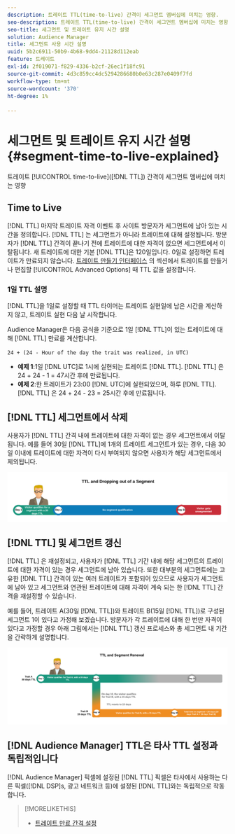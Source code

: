 ```yaml
---
description: 트레이트 TTL(time-to-live) 간격이 세그먼트 멤버십에 미치는 영향.
seo-description: 트레이트 TTL(time-to-live) 간격이 세그먼트 멤버십에 미치는 영향.
seo-title: 세그먼트 및 트레이트 유지 시간 설명
solution: Audience Manager
title: 세그먼트 사용 시간 설명
uuid: 5b2c6911-50b9-4b68-9dd4-21128d112eab
feature: 트레이트
exl-id: 2f019071-f829-4336-b2cf-26ec1f18fc91
source-git-commit: 4d3c859cc4dc5294286680b0e63c287e0409f7fd
workflow-type: tm+mt
source-wordcount: '370'
ht-degree: 1%

---
```


# 세그먼트 및 트레이트 유지 시간 설명 {#segment-time-to-live-explained}

트레이트 [!UICONTROL time-to-live]([!DNL TTL]) 간격이 세그먼트 멤버십에 미치는 영향

<!-- segment-ttl-explained.xml -->

## Time to Live

[!DNL TTL] 마지막 트레이트 자격 이벤트 후 사이트 방문자가 세그먼트에 남아 있는 시간을 정의합니다. [!DNL TTL] 는 세그먼트가 아니라 트레이트에 대해 설정됩니다. 방문자가 [!DNL TTL] 간격이 끝나기 전에 트레이트에 대한 자격이 없으면 세그먼트에서 이탈됩니다. 새 트레이트에 대한 기본 [!DNL TTL]은 120일입니다. 0일로 설정하면 트레이트가 만료되지 않습니다. [트레이트 만들기 인터페이스](../../features/traits/create-onboarded-rule-based-traits.md#set-expiration-interval) 의 섹션에서 트레이트를 만들거나 편집할  [!UICONTROL Advanced Options] 때 TTL 값을 설정합니다.

### 1일 TTL 설명

[!DNL TTL]을 1일로 설정할 때 TTL 타이머는 트레이트 실현일에 남은 시간을 계산하지 않고, 트레이트 실현 다음 날 시작합니다.

Audience Manager은 다음 공식을 기준으로 1일 [!DNL TTL]이 있는 트레이트에 대해 [!DNL TTL] 만료를 계산합니다.

`24 + (24 - Hour of the day the trait was realized, in UTC)`

* **예제 1**:1일 [!DNL UTC]로 1시에 실현되는 트레이트  [!DNL TTL]. [!DNL TTL] 은 24 + 24 - 1 = 47시간 후에 만료됩니다.
* **예제 2**:한 트레이트가 23:00 [!DNL UTC]에 실현되었으며, 하루  [!DNL TTL]. [!DNL TTL] 은 24 + 24 - 23 = 25시간 후에 만료됩니다.

## [!DNL TTL] 세그먼트에서 삭제

사용자가 [!DNL TTL] 간격 내에 트레이트에 대한 자격이 없는 경우 세그먼트에서 이탈됩니다. 예를 들어 30일 [!DNL TTL]에 1개의 트레이트 세그먼트가 있는 경우, 다음 30일 이내에 트레이트에 대한 자격이 다시 부여되지 않으면 사용자가 해당 세그먼트에서 제외됩니다.

![](assets/ttl-explained.png)

## [!DNL TTL] 및 세그먼트 갱신

[!DNL TTL] 은 재설정되고, 사용자가 [!DNL TTL] 기간 내에 해당 세그먼트의 트레이트에 대한 자격이 있는 경우 세그먼트에 남아 있습니다. 또한 대부분의 세그먼트에는 고유한 [!DNL TTL] 간격이 있는 여러 트레이트가 포함되어 있으므로 사용자가 세그먼트에 남아 있고 세그먼트와 연관된 트레이트에 대해 자격이 계속 되는 한 [!DNL TTL] 간격을 재설정할 수 있습니다.

예를 들어, 트레이트 A(30일 [!DNL TTL])와 트레이트 B(15일 [!DNL TTL])로 구성된 세그먼트 1이 있다고 가정해 보겠습니다. 방문자가 각 트레이트에 대해 한 번만 자격이 있다고 가정할 경우 아래 그림에서는 [!DNL TTL] 갱신 프로세스와 총 세그먼트 내 기간을 간략하게 설명합니다.

![](assets/ttl-renewal.png)

## [!DNL Audience Manager] TTL은 타사 TTL 설정과 독립적입니다

[!DNL Audience Manager] 픽셀에 설정된 [!DNL TTL] 픽셀은 타사에서 사용하는 다른 픽셀([!DNL DSP]s, 광고 네트워크 등)에 설정된 [!DNL TTL]와는 독립적으로 작동합니다.

>[!MORELIKETHIS]
>
>* [트레이트 만료 간격 설정](../../features/traits/create-onboarded-rule-based-traits.md#set-expiration-interval)

